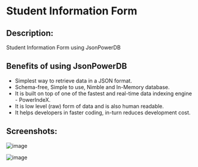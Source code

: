 # Student Information Form

## Description:

Student Information Form using JsonPowerDB

## Benefits of using JsonPowerDB
* Simplest way to retrieve data in a JSON format.
* Schema-free, Simple to use, Nimble and In-Memory database.
* It is built on top of one of the fastest and real-time data indexing engine - PowerIndeX.
* It is low level (raw) form of data and is also human readable.
* It helps developers in faster coding, in-turn reduces development cost.


## Screenshots:

![image](https://user-images.githubusercontent.com/89699685/150752312-323d3629-6272-43a4-ad86-984c2f8d76cf.png)

![image](https://user-images.githubusercontent.com/89699685/150751470-c57a0b67-8eed-422f-af46-369587091951.png)
